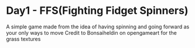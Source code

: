 # Day1 - FFS(Fighting Fidget Spinners)

A simple game made from the idea of having spinning and going forward as your only ways to move
Credit to Bonsaiheldin on opengameart for the grass textures

